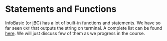 # Statements and Functions

InfoBasic (or jBC) has a lot of built-in functions and statements. We have so far seen `CRT` that outputs the string on terminal.
A complete list can be found [here](https://docs.zumasys.com/jbase/jbc/).
We will just discuss few of them as we progress in the course.